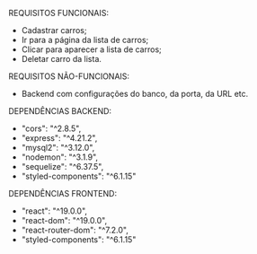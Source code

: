 REQUISITOS FUNCIONAIS:

- Cadastrar carros;
- Ir para a página da lista de carros;
- Clicar para aparecer a lista de carros;
- Deletar carro da lista.

REQUISITOS NÃO-FUNCIONAIS:

- Backend com configurações do banco, da porta, da URL etc.

DEPENDÊNCIAS BACKEND:

- "cors": "^2.8.5",
- "express": "^4.21.2",
- "mysql2": "^3.12.0",
- "nodemon": "^3.1.9",
- "sequelize": "^6.37.5",
- "styled-components": "^6.1.15"

DEPENDÊNCIAS FRONTEND:

- "react": "^19.0.0",
- "react-dom": "^19.0.0",
- "react-router-dom": "^7.2.0",
- "styled-components": "^6.1.15"

